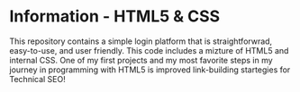 # Information - HTML5 & CSS
<p>This repository contains a simple login platform that is straightforwrad, easy-to-use, and user friendly. This code includes a mizture of HTML5 and internal CSS. One of my first projects and my most favorite steps in my journey in programming with HTML5 is improved link-building startegies for Technical SEO!</p>
